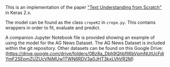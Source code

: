 This is an implementation of the paper ["Text Understanding from Scratch"](https://arxiv.org/abs/1502.01710) in Keras 2.x.

The model can be found as the class `crepeK2` in `crepe.py`. This contains wrappers in order to fit, evaluate and predict.

A companion Jupyter Notebook file is provided showing an example of using the model for the AG News Dataset. The AG News Dataset is included within the git repository. Other datasets can be found on this Google Drive: (https://drive.google.com/drive/folders/0Bz8a_Dbh9Qhbfll6bVpmNUtUcFdjYmF2SEpmZUZUcVNiMUw1TWN6RDV3a0JHT3kxLVhVR2M)
